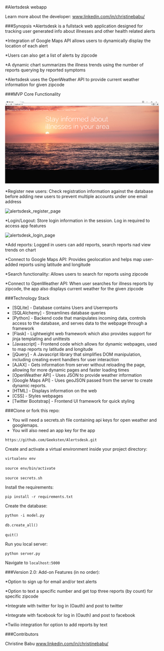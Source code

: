 #Alertsdesk webapp

Learn more about the developer: www.linkedin.com/in/christinebabu/

###Synopsis
*Alertsdesk is a fullstack web application designed for tracking user generated info about illnesses and other health related alerts

*Integration of Google Maps API allows users to dynamically display the location of each alert

*Users can also get a list of alerts by zipcode

*A dynamic chart summarizes the illness trends using the number of reports querying by reported symptoms

*Alertsdesk uses the OpenWeather API to provide current weather information for given zipcode


###MVP Core Functionality

![alertsdesk_home_page](/static/img/homepage.png)

*Register new users:
    Check registration information against the database before adding new users to prevent multiple accounts under one email address

![alertsdesk_register_page](/static/img/register.gif)

*Login/Logout:
    Store login information in the session. Log in required to access app features

![alertsdesk_login_page](/static/img/login.gif)

*Add reports:
    Logged in users can add reports, search reports nad view trends on chart

*Connect to Google Maps API:
    Provides geolocation and helps map user-added reports using latitude and longitude

*Search functionality:
    Allows users to search for reports using zipcode
   
*Connect to OpenWeather API:
    When user searches for illness reports by zipcode, the app also displays current weather for the given zipcode

###Technology Stack

* [SQLite] - Database contains Users and Userreports
* [SQLAlchemy] - Streamlines database queries
* [Python] - Backend code that manipulates incoming data, controls access to the database, and serves data to the webpage through a framework
* [Flask] - Lightweight web framework which also provides support for jinja templating and unittests
* [Javascript] - Frontend code which allows for dynamic webpages, used to map reports ny latitude and longitude
* [jQuery] - A Javascript library that simplifies DOM manipulation, including creating event handlers for user interaction
* [AJAX] - Gets information from server without reloading the page, allowing for more dynamic pages and faster loading    times
* [OpenWeather API] - Uses JSON to provide weather information
* [Google Maps API] - Uses geoJSON passed from the server to create dynamic reports.
* [HTML] - Displays information on the web
* [CSS] - Styles webpages
* [Twitter Bootstrap] - Frontend UI framework for quick styling

###Clone or fork this repo: 
* You will need a secrets.sh file containing api keys for open weather and googlemaps.
* You will also need an app key for the app
```
https://github.com/Geeksten/Alertsdesk.git
```
Create and activate a virtual environment inside your project directory:
```
virtualenv env

source env/bin/activate

source secrets.sh
```
Install the requirements:
```
pip install -r requirements.txt
```
Create the database:
```
python -i model.py

db.create_all()

quit()
```
Run you local server:
```
python server.py
```
Navigate to ```localhost:5000```

###Version 2.0: Add-on Features (in no order):

*Option to sign up for email and/or text alerts

*Option to text a specific number and get top three reports (by count) for specific zipcode

*Integrate with twitter for log in (Oauth) and post to twitter

*Integrate with facebook for log in (Oauth) and post to facebook

*Twilio integration for option to add reports by text

###Contributors

Christine Babu www.linkedin.com/in/christinebabu/